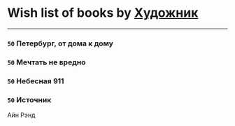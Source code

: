 # Wish list of books by [Художник](https://www.facebook.com/app_scoped_user_id/100004984741055/)
---

### `50` Петербург, от дома к дому

### `50` Мечтать не вредно

### `50` Небесная 911

### `50` Источник
Айн Рэнд

